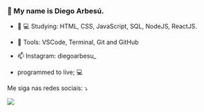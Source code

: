 ### 🖖 My name is Diego Arbesú.

- 👨 💻  Studying: HTML, CSS, JavaScript, SQL, NodeJS, ReactJS.

- 🚀 Tools: VSCode, Terminal, Git and GitHub

- 📫 Instagram: diegoarbesu_

- programmed to live; 💻

<p align="left">
  Me siga nas redes sociais: ⤵️
</p>
<p align="left">
  <a href="https://www.instagram.com/diegoarbesu_/" alt="Instagram">
  <img src="https://img.shields.io/badge/-Instagram-DF0174?style=for-the-badge&logo=instagram&logoColor=white&link=https://www.instagram.com/diegoarbesu_/"/></a>
</p>
